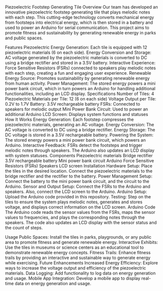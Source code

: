 
Piezoelectric Footstep Generating Tile
Overview
Our team has developed an innovative piezoelectric footstep generating tile that plays melodic notes with each step. This cutting-edge technology converts mechanical energy from footsteps into electrical energy, which is then stored in a battery and used to power an Arduino for serial communication. This project aims to promote fitness and sustainability by generating renewable energy in parks and public spaces.

Features
Piezoelectric Energy Generation: Each tile is equipped with 12 piezoelectric materials (6 on each side).
Energy Conversion and Storage: AC voltage generated by the piezoelectric materials is converted to DC using a bridge rectifier and stored in a 3.5V battery.
Interactive Experience: Force Sensitive Resistors (FSRs) connected to speakers play melodic notes with each step, creating a fun and engaging user experience.
Renewable Energy Source: Promotes sustainability by generating renewable energy from human activity.
Power Management: The stored energy powers a mini power bank circuit, which in turn powers an Arduino for handling additional functionalities, including an LCD display.
Specifications
Number of Tiles: 4
Piezoelectric Materials per Tile: 12 (6 on each side)
Voltage Output per Tile: 0.2V to 1.7V
Battery: 3.5V rechargeable battery
FSRs: Connected to speakers for melodic output
Mini Power Bank Circuit: Used to power an additional Arduino
LCD Screen: Displays system functions and statuses
How It Works
Energy Generation: Each footstep compresses the piezoelectric materials, generating an AC voltage.
Energy Conversion: The AC voltage is converted to DC using a bridge rectifier.
Energy Storage: The DC voltage is stored in a 3.5V rechargeable battery.
Powering the System: The stored energy powers a mini power bank circuit, which powers an Arduino.
Interactive Feedback: FSRs detect the footsteps and trigger melodic notes through speakers. The Arduino also updates an LCD display with system statuses.
Components
Piezoelectric materials
Bridge rectifier
3.5V rechargeable battery
Mini power bank circuit
Arduino
Force Sensitive Resistors (FSRs)
Speakers
LCD screen
Installation
Hardware Setup: Place the tiles in the desired location. Connect the piezoelectric materials to the bridge rectifier and the rectifier to the battery.
Power Management Setup: Connect the battery to the mini power bank circuit, and the circuit to the Arduino.
Sensor and Output Setup: Connect the FSRs to the Arduino and speakers. Also, connect the LCD screen to the Arduino.
Arduino Setup: Upload the Arduino code provided in this repository.
Testing: Step on the tiles to ensure the system plays melodic notes, generates and stores voltage, and displays correct information on the LCD screen.
Arduino Code
The Arduino code reads the sensor values from the FSRs, maps the sensor values to frequencies, and plays the corresponding notes through the speakers. The code also updates an LCD display with the sensor status and the count of steps.

Usage
Public Spaces: Install the tiles in parks, playgrounds, or any public area to promote fitness and generate renewable energy.
Interactive Exhibits: Use the tiles in museums or science centers as an educational tool to demonstrate renewable energy concepts.
Fitness Trails: Enhance fitness trails by providing an interactive and sustainable way to generate energy while exercising.
Future Enhancements
Increased Energy Efficiency: Explore ways to increase the voltage output and efficiency of the piezoelectric materials.
Data Logging: Add functionality to log data on energy generation and usage.
Mobile App Integration: Develop a mobile app to display real-time data on energy generation and usage.
